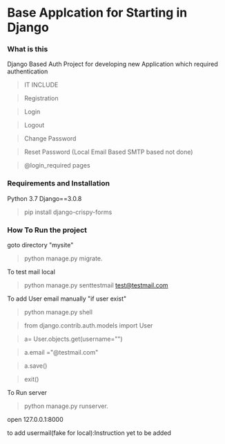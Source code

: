 # Base Applcation for Starting in Django

### What is this

Django Based Auth Project for developing new Application which required authentication
>IT INCLUDE

>Registration

>Login

>Logout

>Change Password

>Reset Password (Local Email Based SMTP based not done)

>@login_required pages

### Requirements and Installation
Python 3.7
Django==3.0.8

>pip install django-crispy-forms

### How To Run the project
goto directory "mysite"
>python manage.py migrate. 

To test mail local
>python manage.py senttestmail test@testmail.com

To add User email manually "if user exist"
>python manage.py shell

>from django.contrib.auth.models import User

>a= User.objects.get(username="<username>")  

>a.email ="<username>@testmail.com"

>a.save()

>exit()

To Run server

>python manage.py runserver.

open 127.0.0.1:8000

to add usermail(fake for local):Instruction yet to be added